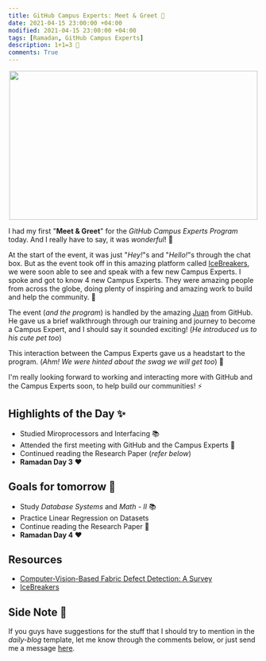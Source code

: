 ```yaml
---
title: GitHub Campus Experts: Meet & Greet 🤝
date: 2021-04-15 23:00:00 +04:00
modified: 2021-04-15 23:00:00 +04:00
tags: [Ramadan, GitHub Campus Experts]
description: 1+1=3 🤔
comments: True
---
```


<p align="center">
  <img src="https://user-images.githubusercontent.com/1790822/28984617-e789fa78-792c-11e7-9c9f-17c23a70e6cc.png" width="500" height="300"/>
</p>
 
I had my first "**Meet & Greet**" for the *GitHub Campus Experts Program* today. And I really have to say, it was *wonderful*! 💛

At the start of the event, it was just "*Hey!*"s and "*Hello!*"s through the chat box. But as the event took off in this amazing platform called [IceBreakers](https://icebreaker.video/), we were soon able to see and speak with a few new Campus Experts. I spoke and got to know 4 new Campus Experts. They were amazing people from across the globe, doing plenty of inspiring and amazing work to build and help the community. 🙌

The event (*and the program*) is handled by the amazing [Juan](https://github.com/juanpflores) from GitHub. He gave us a brief walkthrough through our training and journey to become a Campus Expert, and I should say it sounded exciting! (*He introduced us to his cute pet too*) 

This interaction between the Campus Experts gave us a headstart to the program. (*Ahm! We were hinted about the swag we will get too*) 🤞

I'm really looking forward to working and interacting more with GitHub and the Campus Experts soon, to help build our communities! ⚡️
  
## Highlights of the Day ✨
- Studied Miroprocessors and Interfacing 📚
- Attended the first meeting with GitHub and the Campus Experts 🎉
- Continued reading the Research Paper (*refer below*)
- **Ramadan Day 3** ❤️

## Goals for tomorrow 📝
- Study *Database Systems* and *Math - II* 📚
- Practice Linear Regression on Datasets 
- Continue reading the Research Paper 📄
- **Ramadan Day 4** ❤️

## Resources
- [Computer-Vision-Based Fabric Defect Detection: A Survey](https://ieeexplore.ieee.org/abstract/document/4418522?casa_token=9NZDfaZNMLYAAAAA:8hO840naP1zuvNC1wsDyMBakWCfRJ9VxZMbJHiHBSlZLHdnKyuKWo_jfBYaUIel5BzcMykkmSsA)
- [IceBreakers](https://icebreaker.video/)

## Side Note 💭
If you guys have suggestions for the stuff that I should try to mention in the *daily-blog* template, let me know through the comments below, or just send me a message [here](https://abxhr-learning.vercel.app/about/).
